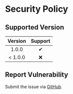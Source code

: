 # Security Policy

## Supported Version

| **Version** | **Support** |
|:---:|:---:|
| 1.0.0 | ✔ |
| < 1.0.0 | ❌ |

## Report Vulnerability

Submit the issue via [GitHub](https://github.com/hugoalh/GitHubAction.SendToDiscord/issues).
